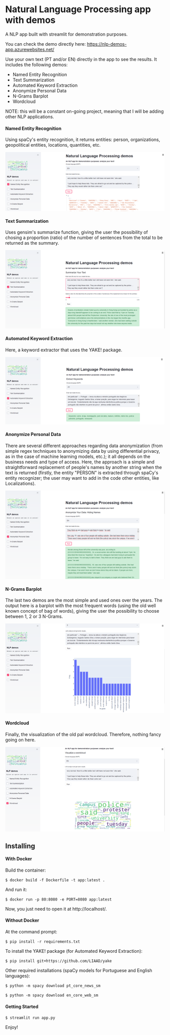 # Natural Language Processing app with demos
A NLP app built with streamlit for demonstration purposes.

You can check the demo directly here: https://nlp-demos-app.azurewebsites.net/

Use your own text (PT and/or EN) directly in the app to see the results.
It includes the following demos:

+ Named Entity Recognition
+ Text Summarization
+ Automated Keyword Extraction
+ Anonymize Personal Data
+ N-Grams Barplot
+ Wordcloud

NOTE: this will be a constant on-going project, meaning that I will be adding other NLP applications.

#### Named Entity Recognition
Using spaCy's entity recognition, it returns entities: person, organizations, geopolitical entities, locations, quantities, etc.

![](images/app1.PNG)


#### Text Summarization
Uses gensim's summarize function, giving the user the possibility of chosing a proportion (ratio) of the number of sentences from the total to be returned as the summary.

![](images/app2.PNG)


#### Automated Keyword Extraction
Here, a keyword extractor that uses the YAKE! package.

![](images/app3.PNG)

#### Anonymize Personal Data
There are several different approaches regarding data anonymization (from simple regex techniques to anonymizing data by using differential privacy, as in the case of machine learning models, etc.); it all depends on the business needs and type of access.
Here, the approach is a simple and straightforward replacement of people's names by another string when the text is returned (firstly, the entity "PERSON" is extracted through spaCy's entity recognizer; the user may want to add in the code other entities, like Localizations).

![](images/app4.PNG)

#### N-Grams Barplot
The last two demos are the most simple and used ones over the years.
The output here is a barplot with the most frequent words (using the old well known concept of bag of words), giving the user the possibility to choose between 1, 2 or 3 N-Grams.

![](images/app5.PNG)

#### Wordcloud
Finally, the visualization of the old pal wordcloud. Therefore, nothing fancy going on here.

![](images/app6.PNG)


## Installing


#### With Docker

Build the container:

```
$ docker build -f Dockerfile -t app:latest .
```

And run it:
```
$ docker run -p 80:8080 -e PORT=8080 app:latest
```
Now, you just need to open it at http://localhost/.

#### Without Docker

At the command prompt:

```
$ pip install -r requirements.txt
```

To install the YAKE! package (for Automated Keyword Extraction):

```
$ pip install git+https://github.com/LIAAD/yake
```

Other required installations (spaCy models for Portuguese and English languages):

```
$ python -m spacy download pt_core_news_sm
```

```
$ python -m spacy download en_core_web_sm
```


#### Getting Started
```
$ streamlit run app.py
```

Enjoy!

